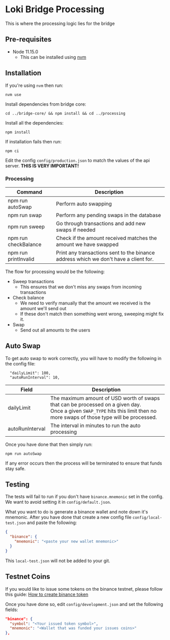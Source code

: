# Loki Bridge Processing

This is where the processing logic lies for the bridge

## Pre-requisites
  - Node 11.15.0
    - This can be installed using [nvm](https://github.com/nvm-sh/nvm)

## Installation

If you're using `nvm` then run:
```
nvm use
```

Install dependencies from bridge core:
```
cd ../bridge-core/ && npm install && cd ../processing
```

Install all the dependencies:
```
npm install
```
If installation fails then run:
```
npm ci
```

Edit the config `config/production.json` to match the values of the api server. **THIS IS VERY IMPORTANT!**

### Processing

| Command | Description |
| --- | --- |
| npm run autoSwap | Perform auto swapping |
| npm run swap | Perform any pending swaps in the database |
| npm run sweep | Go through transactions and add new swaps if needed |
| npm run checkBalance | Check if the amount received matches the amount we have swapped |
| npm run printInvalid | Print any transactions sent to the binance address which we don't have a client for. |

The flow for processing would be the following:
- Sweep transactions
  - This ensures that we don't miss any swaps from incoming transactions
- Check balance
  - We need to verify manually that the amount we received is the amount we'll send out
  - If these don't match then something went wrong, sweeping might fix it.
- Swap
  - Send out all amounts to the users

## Auto Swap

To get auto swap to work correctly, you will have to modify the following in the config file:
```
  "dailyLimit": 100,
  "autoRunInterval": 10,
```

| Field | Description |
| --- | --- |
| dailyLimit | The maximum amount of USD worth of swaps that can be processed on a given day.<br>Once a given `SWAP_TYPE` hits this limit then no more swaps of those type will be processed. |
| autoRunInterval | The interval in minutes to run the auto processing |

Once you have done that then simply run:
```
npm run autoSwap
```

If any error occurs then the process will be terminated to ensure that funds stay safe.

## Testing

The tests will fail to run if you don't have `binance.mnemonic` set in the config.
We want to avoid setting it in `config/default.json`.

What you want to do is generate a binance wallet and note down it's mnemonic.
After you have done that create a new config file `config/local-test.json` and paste the following:

```json
{
  "binance": {
    "mnemonic": "<paste your new wallet mnemonic>"
  }
}
```

This `local-test.json` will not be added to your git.

## Testnet Coins

If you would like to issue some tokens on the binance testnet, please follow this guide: [How to create binance token](https://lightrains.com/blogs/how-create-binance-token)

Once you have done so, edit `config/development.json` and set the following fields:
```json
"binance": {
  "symbol": "<Your issued token symbol>",
  "mnemonic": "<Wallet that was funded your issues coins>"
},
```
